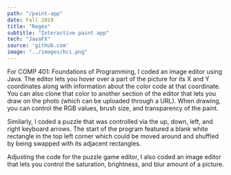 ```yaml
---
path: "/paint-app"
date: Fall 2019
title: "Regex"
subtitle: "Interactive paint app"
tech: "JavaFX"
source: 'github.com'
image: "../images/hci.png"
---
```

For COMP 401: Foundations of Programming, I coded an image editor using Java. The editor lets you hover over a part of the picture for its X and Y coordinates along with information about the color code at that coordinate. You can also clone that color to another section of the editor that lets you draw on the photo (which can be uploaded through a URL). When drawing, you can control the RGB values, brush size, and transparency of the paint. 

Similarly, I coded a puzzle that was controlled via the up, down, left, and right keyboard arrows. The start of the program featured a blank white rectangle in the top left corner which could be moved around and shuffled by being swapped with its adjacent rectangles. 

Adjusting the code for the puzzle game editor, I also coded an image editor that lets you control the saturation, brightness, and blur amount of a picture.



